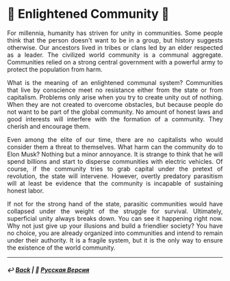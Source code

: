 # 🌾 Enlightened Community 🌾

<p align="justify">For millennia, humanity has striven for unity in communities. Some people think that the person doesn't want to be in a group, but history suggests otherwise. Our ancestors lived in tribes or clans led by an elder respected as a leader. The civilized world community is a communal aggregate. Communities relied on a strong central government with a powerful army to protect the population from harm.</p>

<p align="justify">What is the meaning of an enlightened communal system? Communities that live by conscience meet no resistance either from the state or from capitalism. Problems only arise when you try to create unity out of nothing. When they are not created to overcome obstacles, but because people do not want to be part of the global community. No amount of honest laws and good interests will interfere with the formation of a community. They cherish and encourage them.</p>

<p align="justify">Even among the elite of our time, there are no capitalists who would consider them a threat to themselves. What harm can the community do to Elon Musk? Nothing but a minor annoyance. It is strange to think that he will spend billions and start to disperse communities with electric vehicles. Of course, if the community tries to grab capital under the pretext of revolution, the state will intervene. However, overtly predatory parasitism will at least be evidence that the community is incapable of sustaining honest labor.</p>

<p align="justify">If not for the strong hand of the state, parasitic communities would have collapsed under the weight of the struggle for survival. Ultimately, superficial unity always breaks down. You can see it happening right now. Why not just give up your illusions and build a friendlier society? You have no choice, you are already organized into communities and intend to remain under their authority. It is a fragile system, but it is the only way to ensure the existence of the world community.</p>

***

##### ↩️ [Back](index.md) | 🌻 [Русская Версия](communalism-2.md)

